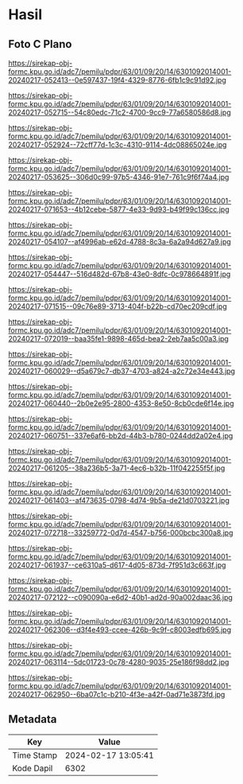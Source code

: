 # Hasil

## Foto C Plano

https://sirekap-obj-formc.kpu.go.id/adc7/pemilu/pdpr/63/01/09/20/14/6301092014001-20240217-052413--0e597437-19f4-4329-8776-6fb1c9c91d92.jpg

https://sirekap-obj-formc.kpu.go.id/adc7/pemilu/pdpr/63/01/09/20/14/6301092014001-20240217-052715--54c80edc-71c2-4700-9cc9-77a6580586d8.jpg

https://sirekap-obj-formc.kpu.go.id/adc7/pemilu/pdpr/63/01/09/20/14/6301092014001-20240217-052924--72cff77d-1c3c-4310-9114-4dc08865024e.jpg

https://sirekap-obj-formc.kpu.go.id/adc7/pemilu/pdpr/63/01/09/20/14/6301092014001-20240217-053625--306d0c99-97b5-4346-91e7-761c9f6f74a4.jpg

https://sirekap-obj-formc.kpu.go.id/adc7/pemilu/pdpr/63/01/09/20/14/6301092014001-20240217-071653--4b12cebe-5877-4e33-9d93-b49f99c136cc.jpg

https://sirekap-obj-formc.kpu.go.id/adc7/pemilu/pdpr/63/01/09/20/14/6301092014001-20240217-054107--af4996ab-e62d-4788-8c3a-6a2a94d627a9.jpg

https://sirekap-obj-formc.kpu.go.id/adc7/pemilu/pdpr/63/01/09/20/14/6301092014001-20240217-054447--516d482d-67b8-43e0-8dfc-0c978664891f.jpg

https://sirekap-obj-formc.kpu.go.id/adc7/pemilu/pdpr/63/01/09/20/14/6301092014001-20240217-071515--09c76e89-3713-404f-b22b-cd70ec209cdf.jpg

https://sirekap-obj-formc.kpu.go.id/adc7/pemilu/pdpr/63/01/09/20/14/6301092014001-20240217-072019--baa35fe1-9898-465d-bea2-2eb7aa5c00a3.jpg

https://sirekap-obj-formc.kpu.go.id/adc7/pemilu/pdpr/63/01/09/20/14/6301092014001-20240217-060029--d5a679c7-db37-4703-a824-a2c72e34e443.jpg

https://sirekap-obj-formc.kpu.go.id/adc7/pemilu/pdpr/63/01/09/20/14/6301092014001-20240217-060440--2b0e2e95-2800-4353-8e50-8cb0cde6f14e.jpg

https://sirekap-obj-formc.kpu.go.id/adc7/pemilu/pdpr/63/01/09/20/14/6301092014001-20240217-060751--337e6af6-bb2d-44b3-b780-0244dd2a02e4.jpg

https://sirekap-obj-formc.kpu.go.id/adc7/pemilu/pdpr/63/01/09/20/14/6301092014001-20240217-061205--38a236b5-3a71-4ec6-b32b-11f042255f5f.jpg

https://sirekap-obj-formc.kpu.go.id/adc7/pemilu/pdpr/63/01/09/20/14/6301092014001-20240217-061403--af473635-0798-4d74-9b5a-de21d0703221.jpg

https://sirekap-obj-formc.kpu.go.id/adc7/pemilu/pdpr/63/01/09/20/14/6301092014001-20240217-072718--33259772-0d7d-4547-b756-000bcbc300a8.jpg

https://sirekap-obj-formc.kpu.go.id/adc7/pemilu/pdpr/63/01/09/20/14/6301092014001-20240217-061937--ce6310a5-d617-4d05-873d-7f951d3c663f.jpg

https://sirekap-obj-formc.kpu.go.id/adc7/pemilu/pdpr/63/01/09/20/14/6301092014001-20240217-072122--c090090a-e6d2-40b1-ad2d-90a002daac36.jpg

https://sirekap-obj-formc.kpu.go.id/adc7/pemilu/pdpr/63/01/09/20/14/6301092014001-20240217-062306--d3f4e493-ccee-426b-9c9f-c8003edfb695.jpg

https://sirekap-obj-formc.kpu.go.id/adc7/pemilu/pdpr/63/01/09/20/14/6301092014001-20240217-063114--5dc01723-0c78-4280-9035-25e186f98dd2.jpg

https://sirekap-obj-formc.kpu.go.id/adc7/pemilu/pdpr/63/01/09/20/14/6301092014001-20240217-062950--6ba07c1c-b210-4f3e-a42f-0ad71e3873fd.jpg


## Metadata

| Key        | Value               |
| ---------- | ------------------- |
| Time Stamp | 2024-02-17 13:05:41 |
| Kode Dapil | 6302                |



